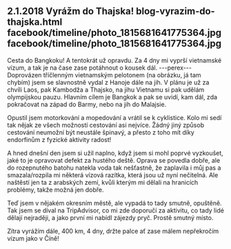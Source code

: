 2.1.2018
Vyrážm do Thajska!
blog-vyrazim-do-thajska.html
facebook/timeline/photo_1815681641775364.jpg
facebook/timeline/photo_1815681641775364.jpg
--------------

Cesta do Bangkoku! A tentokrát už opravdu. Za 4 dny mi vyprší vietnamské vízum, a tak je na čase zase potáhnout o kousek dál.
---perex---
Doprovázen tříčlenným vietnamským pelotonem (na obrázku, já tam chybím) jsem se slavnostně vydal z Hanoje dále na jih. V plánu je už za chvíli Laos, pak Kambodža a Thajsko, na jihu Vietnamu si pak udělám olympijskou pauzu. Hlavním cílem je Bangkok a pak se uvidí, kam dál, zda pokračovat na západ do Barmy, nebo na jih do Malajsie.

Opustil jsem motorkování a mopedování a vrátil se k cyklistice. Kolo mi sedí tak nějak ze všech možností cestování asi nejvíce. Žádný jiný způsob cestování neumožní být neustále špinavý, a přesto z toho mít díky endorfinům z fyzické aktivity radost!

A hned dnešní den jsem si užil naplno, když jsem si mohl poprvé vyzkoušet, jaké to je opravovat defekt za hustého deště. Oprava se povedla dobře, ale do rozepnutého batohu natekla voda tak nešťastně, že zaplavila i můj pas a smazala/rozpila mi některá vízová razítka, která jsou už nyní nečitelná. Ale naštěstí jen ta z arabských zemí, kvůli kterým mi dělali na hranicích problémy, takže možná jen dobře.

Teď jsem v nějakém okresním městě, ale vypadá to tady smutně, opuštěně. Tak jsem se díval na TripAdvisor, co mi zde doporučí za aktivitu, co tady lidé dělají nejraději, a jako první mi nabídl zájezdy pryč. Prostě smutný místo. 

Zítra vyrážím dále, 400 km, 4 dny, držte palce ať zase málem nepřekročím vízum jako v Číně!

